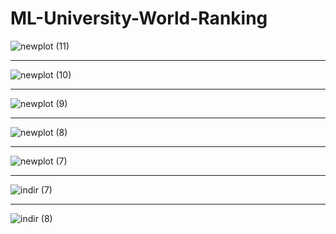 # ML-University-World-Ranking
![newplot (11)](https://user-images.githubusercontent.com/97463861/211217895-9353d9b8-763e-47db-985c-d10b30ee121b.png)

<hr>

![newplot (10)](https://user-images.githubusercontent.com/97463861/211217910-785c0b28-f5f3-49bc-b623-440c9fa4926f.png)

<hr>

![newplot (9)](https://user-images.githubusercontent.com/97463861/211217911-76fe83e6-8b46-4911-a439-c390c9dbee0e.png)

<hr>

![newplot (8)](https://user-images.githubusercontent.com/97463861/211217912-09e45729-758e-47f3-a976-43078bfaa050.png)

<hr>

![newplot (7)](https://user-images.githubusercontent.com/97463861/211217913-88f2b187-60dc-4a8e-a534-f4efb0ac26de.png)

<hr>

![indir (7)](https://user-images.githubusercontent.com/97463861/211217924-a6835cff-8457-4545-9c5c-ef0f94383f84.png)

<hr>

![indir (8)](https://user-images.githubusercontent.com/97463861/211217927-337f22c1-0ed2-4496-a5db-dbc580d59f20.png)

